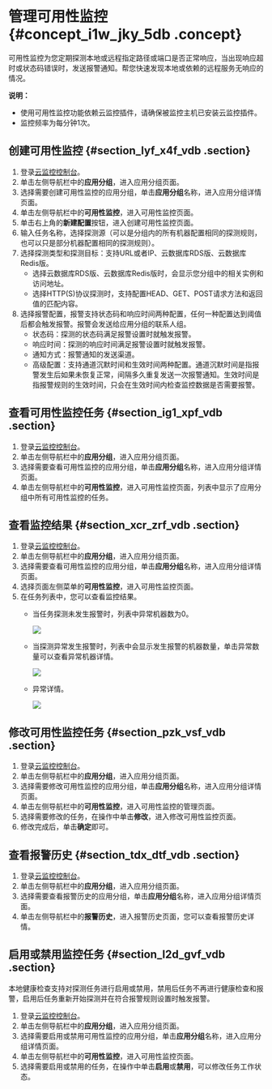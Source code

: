 # 管理可用性监控 {#concept_i1w_jky_5db .concept}

可用性监控为您定期探测本地或远程指定路径或端口是否正常响应，当出现响应超时或状态码错误时，发送报警通知。帮您快速发现本地或依赖的远程服务无响应的情况。

**说明：** 

-   使用可用性监控功能依赖云监控插件，请确保被监控主机已安装云监控插件。
-   监控频率为每分钟1次。

## 创建可用性监控 {#section_lyf_x4f_vdb .section}

1.  登录[云监控控制台](https://cloudmonitor.console.aliyun.com)。
2.  单击左侧导航栏中的**应用分组**，进入应用分组页面。
3.  选择需要创建可用性监控的应用分组，单击**应用分组**名称，进入应用分组详情页面。
4.  单击左侧导航栏中的**可用性监控**，进入可用性监控页面。
5.  单击右上角的**新建配置**按钮，进入创建可用性监控页面。
6.  输入任务名称，选择探测源（可以是分组内的所有机器配置相同的探测规则，也可以只是部分机器配置相同的探测规则）。
7.  选择探测类型和探测目标：支持URL或者IP、云数据库RDS版、云数据库Redis版。
    -   选择云数据库RDS版、云数据库Redis版时，会显示您分组中的相关实例和访问地址。
    -   选择HTTP\(S\)协议探测时，支持配置HEAD、GET、POST请求方法和返回值的匹配内容。
8.  选择报警配置，报警支持状态码和响应时间两种配置，任何一种配置达到阈值后都会触发报警。报警会发送给应用分组的联系人组。
    -   状态码：探测的状态码满足报警设置时就触发报警。
    -   响应时间：探测的响应时间满足报警设置时就触发报警。
    -   通知方式：报警通知的发送渠道。
    -   高级配置：支持通道沉默时间和生效时间两种配置。通道沉默时间是指报警发生后如果未恢复正常，间隔多久重复发送一次报警通知。生效时间是指报警规则的生效时间，只会在生效时间内检查监控数据是否需要报警。

## 查看可用性监控任务 {#section_ig1_xpf_vdb .section}

1.  登录[云监控控制台](https://cloudmonitor.console.aliyun.com)。
2.  单击左侧导航栏中的**应用分组**，进入应用分组页面。
3.  选择需要查看可用性监控的应用分组，单击**应用分组**名称，进入应用分组详情页面。
4.  单击左侧导航栏中的**可用性监控**，进入可用性监控页面，列表中显示了应用分组中所有可用性监控的任务。

## 查看监控结果 {#section_xcr_zrf_vdb .section}

1.  登录[云监控控制台](https://cloudmonitor.console.aliyun.com)。
2.  单击左侧导航栏中的**应用分组**，进入应用分组页面。
3.  选择需要查看可用性监控的应用分组，单击**应用分组**名称，进入应用分组详情页面。
4.  选择页面左侧菜单的**可用性监控**，进入可用性监控页面。
5.  在任务列表中，您可以查看监控结果。
    -   当任务探测未发生报警时，列表中异常机器数为0。

        ![](http://static-aliyun-doc.oss-cn-hangzhou.aliyuncs.com/assets/img/6169/15414084991897_zh-CN.png)

    -   当探测异常发生报警时，列表中会显示发生报警的机器数量，单击异常数量可以查看异常机器详情。

        ![](http://static-aliyun-doc.oss-cn-hangzhou.aliyuncs.com/assets/img/6169/15414084991899_zh-CN.png)

    -   异常详情。

        ![](http://static-aliyun-doc.oss-cn-hangzhou.aliyuncs.com/assets/img/6169/15414084991901_zh-CN.png)


## 修改可用性监控任务 {#section_pzk_vsf_vdb .section}

1.  登录[云监控控制台](https://cloudmonitor.console.aliyun.com)。
2.  单击左侧导航栏中的**应用分组**，进入应用分组页面。
3.  选择需要修改可用性监控的应用分组，单击**应用分组**名称，进入应用分组详情页面。
4.  单击左侧导航栏中的**可用性监控**，进入可用性监控的管理页面。
5.  选择需要修改的任务，在操作中单击**修改**，进入修改可用性监控页面。
6.  修改完成后，单击**确定**即可。

## 查看报警历史 {#section_tdx_dtf_vdb .section}

1.  登录[云监控控制台](https://cloudmonitor.console.aliyun.com)。
2.  单击左侧导航栏中的**应用分组**，进入应用分组页面。
3.  选择需要查看报警历史的应用分组，单击**应用分组**名称，进入应用分组详情页面。
4.  单击左侧导航栏中的**报警历史**，进入报警历史页面，您可以查看报警历史详情。

## 启用或禁用监控任务 {#section_l2d_gvf_vdb .section}

本地健康检查支持对探测任务进行启用或禁用，禁用后任务不再进行健康检查和报警，启用后任务重新开始探测并在符合报警规则设置时触发报警。

1.  登录[云监控控制台](https://cloudmonitor.console.aliyun.com)。
2.  单击左侧导航栏中的**应用分组**，进入应用分组页面。
3.  选择需要启用或禁用可用性监控的应用分组，单击**应用分组**名称，进入应用分组详情页面。
4.  单击左侧导航栏中的**可用性监控**，进入可用性监控页面。
5.  选择需要启用或禁用的任务，在操作中单击**启用**或**禁用**，可以修改任务工作状态。


